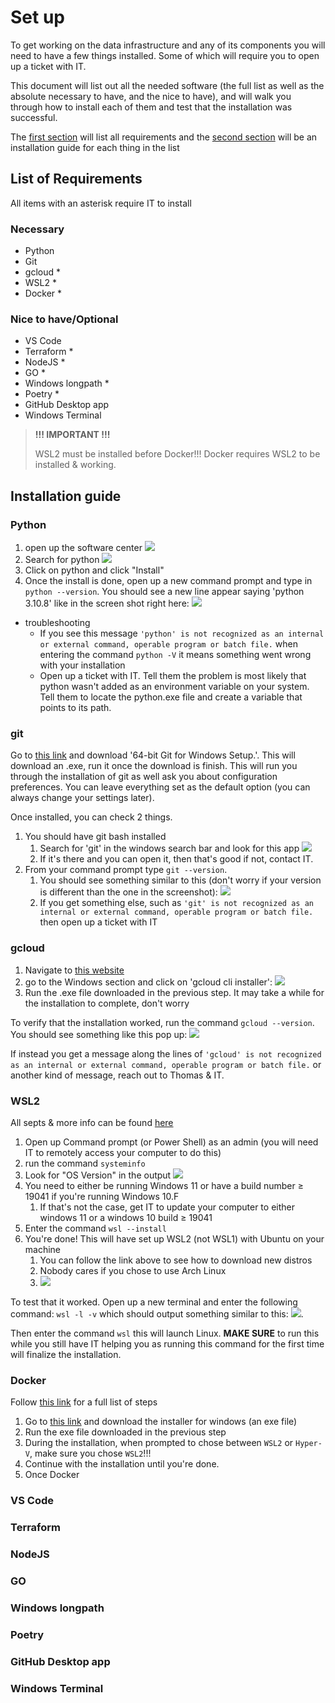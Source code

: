 # Set up

To get working on the data infrastructure and any of its components you will need to have a few things installed. Some of which will require you to open up a ticket with IT.

This document will list out all the needed software (the full list as well as the absolute necessary to have, and the nice to have), and will walk you through how to install each of them and test that the installation was successful.

The [first section](#list-of-requirements) will list all requirements and the [second section](#installation-guide) will be an installation guide for each thing in the list

## List of Requirements

All items with an asterisk require IT to install

### Necessary

- Python
- Git
- gcloud \*
- WSL2 \*
- Docker \*

### Nice to have/Optional

- VS Code
- Terraform \*
- NodeJS \*
- GO \*
- Windows longpath \*
- Poetry \*
- GitHub Desktop app
- Windows Terminal

> **!!! IMPORTANT !!!**
>
> WSL2 must be installed before Docker!!!
> Docker requires WSL2 to be installed & working.

## Installation guide

### Python

1. open up the software center ![](../../imgs/softwarecenter.png)
2. Search for python ![](../../imgs/softwarecenter_python.png)
3. Click on python and click "Install"
4. Once the install is done, open up a new command prompt and type in `python --version`. You should see a new line appear saying 'python 3.10.8' like in the screen shot right here: ![](../../imgs/python_version.png)

- troubleshooting
  - If you see this message `'python' is not recognized as an internal or external command, operable program or batch file.` when entering the command `python -V` it means something went wrong with your installation
  - Open up a ticket with IT. Tell them the problem is most likely that python wasn't added as an environment variable on your system. Tell them to locate the python.exe file and create a variable that points to its path.

### git

Go to [this link](https://git-scm.com/download/win) and download '64-bit Git for Windows Setup.'. This will download an .exe, run it once the download is finish. This will run you through the installation of git as well ask you about configuration preferences. You can leave everything set as the default option (you can always change your settings later).

Once installed, you can check 2 things.

1. You should have git bash installed
   1. Search for 'git' in the windows search bar and look for this app ![](../../imgs/git_bash.png)
   2. If it's there and you can open it, then that's good if not, contact IT.
2. From your command prompt type `git --version`.
   1. You should see something similar to this (don't worry if your version is different than the one in the screenshot): ![](../../imgs/git_version.png)
   2. If you get something else, such as `'git' is not recognized as an internal or external command, operable program or batch file.` then open up a ticket with IT

### gcloud

1. Navigate to [this website](https://cloud.google.com/sdk/docs/install)
2. go to the Windows section and click on 'gcloud cli installer': ![](../../imgs/gcloud_windows.png)
3. Run the .exe file downloaded in the previous step. It may take a while for the installation to complete, don't worry

To verify that the installation worked, run the command `gcloud --version`. You should see something like this pop up: ![](../../imgs/gcloud_version.png)

If instead you get a message along the lines of `'gcloud' is not recognized as an internal or external command, operable program or batch file.` or another kind of message, reach out to Thomas & IT.

### WSL2

All septs & more info can be found [here](https://learn.microsoft.com/en-us/windows/wsl/install)

1. Open up Command prompt (or Power Shell) as an admin (you will need IT to remotely access your computer to do this)
2. run the command `systeminfo`
3. Look for "OS Version" in the output ![](../../imgs//systeminfo.png)
4. You need to either be running Windows 11 or have a build number $\ge$ 19041 if you're running Windows 10.F
   1. If that's not the case, get IT to update your computer to either windows 11 or a windows 10 build $\ge$ 19041
5. Enter the command `wsl --install`
6. You're done! This will have set up WSL2 (not WSL1) with Ubuntu on your machine
   1. You can follow the link above to see how to download new distros
   2. Nobody cares if you chose to use Arch Linux
   3. ![](../../imgs/arch_linux.jpg)

To test that it worked. Open up a new terminal and enter the following command: `wsl -l -v` which should output something similar to this: ![](../../imgs/wsl_check.png). 

Then enter the command `wsl` this will launch Linux. **MAKE SURE** to run this while you still have IT helping you as running this command for the first time will finalize the installation.

### Docker

Follow [this link](https://docs.docker.com/desktop/install/windows-install/) for a full list of steps

1. Go to [this link](https://docs.docker.com/desktop/release-notes/) and download the installer for windows (an exe file)
2. Run the exe file downloaded in the previous step
3. During the installation, when prompted to chose between `WSL2` or `Hyper-V`, make sure you chose `WSL2`!!!
4. Continue with the installation until you're done.
5. Once Docker

### VS Code

### Terraform

### NodeJS

### GO

### Windows longpath

### Poetry

### GitHub Desktop app

### Windows Terminal
